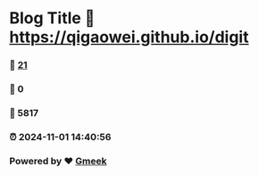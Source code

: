 # Blog Title :link: https://qigaowei.github.io/digit 
### :page_facing_up: [21](https://qigaowei.github.io/digit/tag.html) 
### :speech_balloon: 0 
### :hibiscus: 5817 
### :alarm_clock: 2024-11-01 14:40:56 
### Powered by :heart: [Gmeek](https://github.com/Meekdai/Gmeek)
